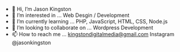 - 👋 Hi, I’m Jason Kingston
- 👀 I’m interested in ... Web Desgin / Development
- 🌱 I’m currently learning ... PHP, JavaScript, HTML, CSS, Node.js
- 💞️ I’m looking to collaborate on ... Wordpress Development
- 📫 How to reach me ... kingstondigitalmedia@gmail.com Instagram @jasonkingston

<!---
jasontking/jasontking is a ✨ special ✨ repository because its `README.md` (this file) appears on your GitHub profile.
You can click the Preview link to take a look at your changes.
--->
